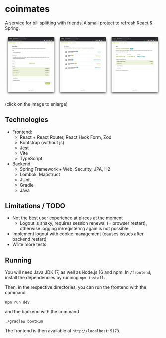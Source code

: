 # coinmates

A service for bill splitting with friends. A small project to refresh React & Spring.

![Screenshots](images/screenshots.png)

(click on the image to enlarge)

## Technologies

- Frontend:
  - React + React Router, React Hook Form, Zod
  - Bootstrap (without js)
  - Jest
  - Vite
  - TypeScript
- Backend:
  - Spring Framework + Web, Security, JPA, H2
  - Lombok, Mapstruct
  - JUnit
  - Gradle
  - Java

## Limitations / TODO

- Not the best user experience at places at the moment
  - Logout is shaky, requires session renewal (= browser restart), otherwise logging in/registering again is not possible
- Implement logout with cookie management (causes issues after backend restart)
- Write more tests

## Running

You will need Java JDK 17, as well as Node.js 16 and npm.
In `/frontend`, install the dependencies by running `npm install`.

Then, in the respective directories, you can run the frontend with the command

```
npm run dev
```

and the backend with the command

```
./gradlew bootRun
```

The frontend is then available at `http://localhost:5173`.
